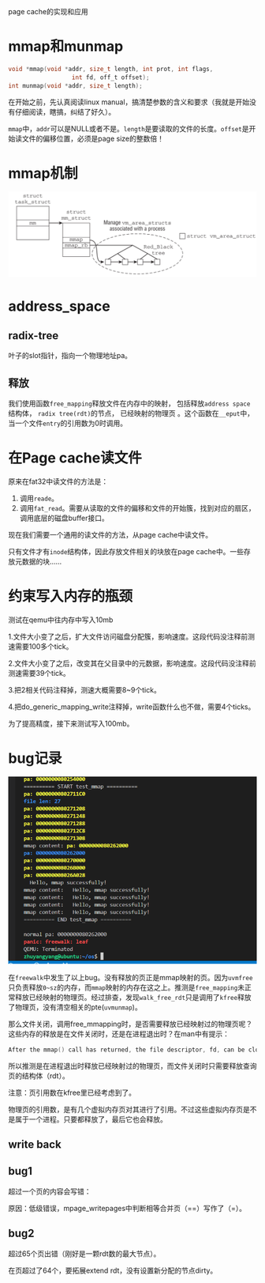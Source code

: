 page cache的实现和应用

# mmap和munmap

```c
void *mmap(void *addr, size_t length, int prot, int flags,
                  int fd, off_t offset);
int munmap(void *addr, size_t length);
```

在开始之前，先认真阅读linux manual，搞清楚参数的含义和要求（我就是开始没有仔细阅读，瞎搞，纠结了好久）。

`mmap`中，`addr`可以是NULL或者不是。`length`是要读取的文件的长度。`offset`是开始读文件的偏移位置，必须是page size的整数倍！



# mmap机制

![image-20220516193748184](https://raw.githubusercontent.com/DavidZyy/PicBed/master/img/image-20220516193748184.png)



# address_space



## radix-tree

叶子的slot指针，指向一个物理地址pa。



## 释放

我们使用函数`free_mapping`释放文件在内存中的映射， 包括释放`address space`结构体， `radix tree(rdt)`的节点， 已经映射的物理页 。这个函数在`__eput`中，当一个文件`entry`的引用数为0时调用。



# 在Page cache读文件

原来在fat32中读文件的方法是：

1. 调用`reade`。
2. 调用`fat_read`。需要从读取的文件的偏移和文件的开始簇，找到对应的扇区，调用底层的磁盘buffer接口。

现在我们需要一个通用的读文件的方法，从page cache中读文件。



只有文件才有`inode`结构体，因此存放文件相关的块放在page cache中。一些存放元数据的块……

# 约束写入内存的瓶颈

测试在qemu中往内存中写入10mb

1.文件大小变了之后，扩大文件访问磁盘分配簇，影响速度。这段代码没注释前测速需要100多个tick。

2.文件大小变了之后，改变其在父目录中的元数据，影响速度。这段代码没注释前测速需要39个tick。

3.把2相关代码注释掉，测速大概需要8~9个tick。

4.把do_generic_mapping_write注释掉，write函数什么也不做，需要4个ticks。

为了提高精度，接下来测试写入100mb。

# bug记录

![image-20220525165533814](https://raw.githubusercontent.com/DavidZyy/PicBed/master/img/image-20220525165533814.png)

在`freewalk`中发生了以上bug。没有释放的页正是mmap映射的页。因为`uvmfree`只负责释放`0~sz`的内存，而`mmap`映射的内存在这之上。推测是`free_mapping`未正常释放已经映射的物理页。经过排查，发现`walk_free_rdt`只是调用了`kfree`释放了物理页，没有清空相关的pte(`uvmunmap`)。

那么文件关闭，调用free_mmapping时，是否需要释放已经映射过的物理页呢？这些内存的释放是在文件关闭时，还是在进程退出时？在man中有提示：

```c
After the mmap() call has returned, the file descriptor, fd, can be closed immediately without invalidating the mapping.
```

所以推测是在进程退出时释放已经映射过的物理页，而文件关闭时只需要释放查询页的结构体（rdt）。



注意：页引用数在kfree里已经考虑到了。

物理页的引用数，是有几个虚拟内存页对其进行了引用。不过这些虚拟内存页是不是属于一个进程。只要都释放了，最后它也会释放。

## write back

## bug1

超过一个页的内容会写错：

原因：低级错误，mpage_writepages中判断相等合并页（==）写作了（=）。

## bug2

超过65个页出错（刚好是一颗rdt数的最大节点）。

在页超过了64个，要拓展extend rdt，没有设置新分配的节点dirty。
